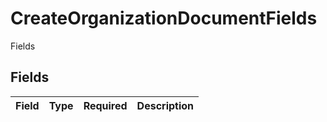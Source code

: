 # CreateOrganizationDocumentFields

Fields


## Fields

| Field       | Type        | Required    | Description |
| ----------- | ----------- | ----------- | ----------- |